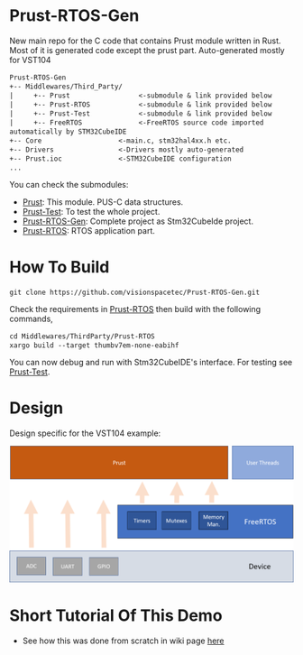 # Prust-RTOS-Gen
New main repo for the C code that contains Prust module written in Rust. Most of it is generated code except the prust part. Auto-generated mostly for VST104

```
Prust-RTOS-Gen  
+-- Middlewares/Third_Party/  
|     +-- Prust                 <-submodule & link provided below
|     +-- Prust-RTOS            <-submodule & link provided below    
|     +-- Prust-Test            <-submodule & link provided below   
|     +-- FreeRTOS              <-FreeRTOS source code imported automatically by STM32CubeIDE
+-- Core                   <-main.c, stm32hal4xx.h etc.  
+-- Drivers                <-Drivers mostly auto-generated  
+-- Prust.ioc              <-STM32CubeIDE configuration  
...
```
You can check the submodules:  
- [Prust](https://github.com/visionspacetec/Prust): This module. PUS-C data structures.  
- [Prust-Test](https://github.com/visionspacetec/Prust-Test): To test the whole project.
- [Prust-RTOS-Gen](https://github.com/visionspacetec/Prust-RTOS-Gen): Complete project as Stm32CubeIde project.
- [Prust-RTOS](https://github.com/visionspacetec/Prust-RTOS): RTOS application part.

# How To Build  
```
git clone https://github.com/visionspacetec/Prust-RTOS-Gen.git
```
Check the requirements in [Prust-RTOS](https://github.com/visionspacetec/Prust-RTOS) then build with the following commands,
```
cd Middlewares/ThirdParty/Prust-RTOS
xargo build --target thumbv7em-none-eabihf 
```
You can now debug and run with Stm32CubeIDE's interface. 
For testing see [Prust-Test](https://github.com/visionspacetec/Prust-Test).

# Design
Design specific for the VST104 example:  
 
![Design](media/designvst.png)


# Short Tutorial Of This Demo 
- See how this was done from scratch in wiki page [here](https://github.com/visionspacetec/Prust/wiki/How-I-Built-This-On-VST104)
